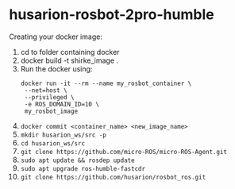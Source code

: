 # husarion-rosbot-2pro-humble

Creating your docker image:

1) cd to folder containing docker
2) docker build -t shirke_image .
3) Run the docker using:
   ```
   docker run -it --rm --name my_rosbot_container \
    --net=host \
    --privileged \
    -e ROS_DOMAIN_ID=10 \
    my_rosbot_image
   ```
4) ```docker commit <container_name> <new_image_name>```
5) ```mkdir husarion_ws/src -p```
6) ```cd husarion_ws/src``` 
7) ```git clone https://github.com/micro-ROS/micro-ROS-Agent.git```
8) ```sudo apt update && rosdep update```
9) ```sudo apt upgrade ros-humble-fastcdr```
10) ```git clone https://github.com/husarion/rosbot_ros.git```
